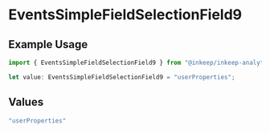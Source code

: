 # EventsSimpleFieldSelectionField9

## Example Usage

```typescript
import { EventsSimpleFieldSelectionField9 } from "@inkeep/inkeep-analytics/models/components";

let value: EventsSimpleFieldSelectionField9 = "userProperties";
```

## Values

```typescript
"userProperties"
```